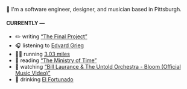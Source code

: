 👋 I'm a software engineer, designer, and musician based in Pittsburgh.

#### CURRENTLY —

* ✏️ writing [“The Final Project”](https://www.amoscato.com/journal/final-project/)
* 🎧 listening to [Edvard Grieg](https://www.last.fm/music/Edvard+Grieg/_/Piano+Concerto+in+A+Minor,+Op.+16:+I.+Allegro+molto+moderato)
* 🏃‍♂️ running [3.03 miles](https://www.strava.com/activities/14774624716)
* 📘 reading [“The Ministry of Time”](https://www.goodreads.com/book/show/199798179-the-ministry-of-time)
* 🍿 watching [“Bill Laurance &amp; The Untold Orchestra - Bloom (Official Music Video)”](https://youtu.be/aOisxXhsXUk)
* 🍺 drinking [El Fortunado](https://untappd.com/user/namoscato/checkin/1478473470)
